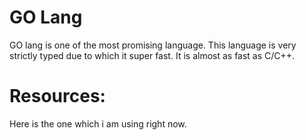 # GO Lang 
GO lang is one of the most promising language. This language is very strictly typed due to which it super fast. It is almost as fast as C/C++. 

# Resources: 
Here is the one which i am using right now.

[Go with tests]: <https://quii.gitbook.io/learn-go-with-tests/go/fundamentals>
